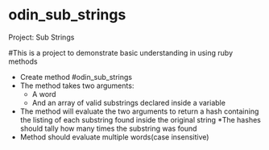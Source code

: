 # odin_sub_strings
Project: Sub Strings

#This is a project to demonstrate basic understanding in using ruby methods

* Create method #odin_sub_strings
* The method takes two arguments:
    * A word
    * And an array of valid substrings declared inside a variable
* The method will evaluate the two arguments to return a hash containing
  the listing of each substring found inside the original string
    *The hashes should tally how many times the substring was found
* Method should evaluate multiple words(case insensitive)
